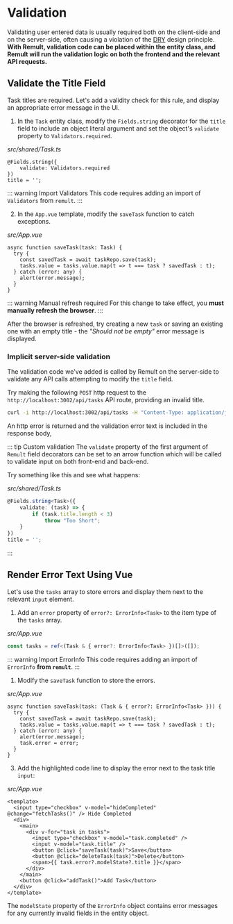 # Validation
Validating user entered data is usually required both on the client-side and on the server-side, often causing a violation of the [DRY](https://en.wikipedia.org/wiki/Don%27t_repeat_yourself) design principle. **With Remult, validation code can be placed within the entity class, and Remult will run the validation logic on both the frontend and the relevant API requests.**

## Validate the Title Field

Task titles are required. Let's add a validity check for this rule, and display an appropriate error message in the UI.

1. In the `Task` entity class, modify the `Fields.string` decorator for the `title` field to include an object literal argument and set the object's `validate` property to `Validators.required`.

*src/shared/Task.ts*
```ts{1-3}
@Fields.string({
    validate: Validators.required
})
title = '';
```
::: warning Import Validators
This code requires adding an import of `Validators` from `remult`.
:::

2. In the `App.vue` template, modify the `saveTask` function to catch exceptions.

*src/App.vue*
```ts{2,5-7}
async function saveTask(task: Task) {
  try {
    const savedTask = await taskRepo.save(task);
    tasks.value = tasks.value.map(t => t === task ? savedTask : t);
  } catch (error: any) {
    alert(error.message);
  }
}
```

::: warning Manual refresh required
For this change to take effect, you **must manually refresh the browser**.
:::

After the browser is refreshed, try creating a new `task` or saving an existing one with an empty title - the *"Should not be empty"* error message is displayed.

### Implicit server-side validation
The validation code we've added is called by Remult on the server-side to validate any API calls attempting to modify the `title` field.

Try making the following `POST` http request to the `http://localhost:3002/api/tasks` API route, providing an invalid title.

```sh
curl -i http://localhost:3002/api/tasks -H "Content-Type: application/json" -d "{\"title\": \"\"}"
```

An http error is returned and the validation error text is included in the response body,

::: tip Custom validation
The `validate` property of the first argument of `Remult` field decorators can be set to an arrow function which will be called to validate input on both front-end and back-end.

Try something like this and see what happens:

*src/shared/Task.ts*
```ts
@Fields.string<Task>({
    validate: (task) => {
        if (task.title.length < 3)
            throw "Too Short";
    }
})
title = '';
```
:::

## Render Error Text Using Vue

Let's use the `tasks` array to store errors and display them next to the relevant `input` element.

1. Add an `error` property of `error?: ErrorInfo<Task>` to the item type of the `tasks` array.

*src/App.vue*
```ts
const tasks = ref<(Task & { error?: ErrorInfo<Task> })[]>([]);
```

::: warning Import ErrorInfo
This code requires adding an import of `ErrorInfo` **from `remult`**.
:::

1. Modify the `saveTask` function to store the errors.

*src/App.vue*
```ts{1,7}
async function saveTask(task: (Task & { error?: ErrorInfo<Task> })) {
  try {
    const savedTask = await taskRepo.save(task);
    tasks.value = tasks.value.map(t => t === task ? savedTask : t);
  } catch (error: any) {
    alert(error.message);
    task.error = error;
  }
}
```

3. Add the highlighted code line to display the error next to the task title `input`:
   
*src/App.vue*
```vue{10}
<template>
  <input type="checkbox" v-model="hideCompleted" @change="fetchTasks()" /> Hide Completed
  <div>
    <main>
      <div v-for="task in tasks">
        <input type="checkbox" v-model="task.completed" />
        <input v-model="task.title" />
        <button @click="saveTask(task)">Save</button>
        <button @click="deleteTask(task)">Delete</button>
        <span>{{ task.error?.modelState?.title }}</span>
      </div>
    </main>
    <button @click="addTask()">Add Task</button>
  </div>
</template>
```

The `modelState` property of the `ErrorInfo` object contains error messages for any currently invalid fields in the entity object.